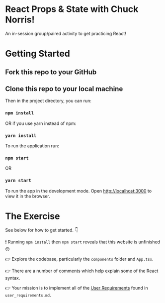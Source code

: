 # React Props & State with Chuck Norris!

An in-session group/paired activity to get practicing React!

# Getting Started

## Fork this repo to your GitHub

## Clone this repo to your local machine

Then in the project directory, you can run:

### `npm install`

OR if you use yarn instead of npm:

### `yarn install`

To run the application run:

### `npm start`

OR

### `yarn start`

To run the app in the development mode.
Open [http://localhost:3000](http://localhost:3000) to view it in the browser.

# The Exercise

See below for how to get started. 👇

❗ Running `npm install` then `npm start` reveals that this website is unfinished 😐

👉 Explore the codebase, particularly the `components` folder and `App.tsx`.

👉 There are a number of comments which help explain some of the React syntax.

👉 Your mission is to implement all of the [User Requirements](./user_requirements/user_requirements.md) found in `user_requirements.md`.
